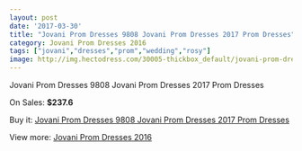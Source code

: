 ```yaml
---
layout: post
date: '2017-03-30'
title: "Jovani Prom Dresses 9808 Jovani Prom Dresses 2017 Prom Dresses"
category: Jovani Prom Dresses 2016
tags: ["jovani","dresses","prom","wedding","rosy"]
image: http://img.hectodress.com/30005-thickbox_default/jovani-prom-dresses-9808-jovani-prom-dresses-2012-prom-dresses.jpg
---
```

Jovani Prom Dresses 9808 Jovani Prom Dresses 2017 Prom Dresses

On Sales: **$237.6**
<a href="https://www.hectodress.com/jovani-prom-dresses-2013/13842-jovani-prom-dresses-9808-jovani-prom-dresses-2012-prom-dresses.html"><amp-img layout="responsive" width="600" height="600" src="//img.hectodress.com/30005-thickbox_default/jovani-prom-dresses-9808-jovani-prom-dresses-2012-prom-dresses.jpg" alt="Jovani Prom Dresses 9808 Jovani Prom Dresses 2017 Prom Dresses 0" /></a>
<a href="https://www.hectodress.com/jovani-prom-dresses-2013/13842-jovani-prom-dresses-9808-jovani-prom-dresses-2012-prom-dresses.html"><amp-img layout="responsive" width="600" height="600" src="//img.hectodress.com/30007-thickbox_default/jovani-prom-dresses-9808-jovani-prom-dresses-2012-prom-dresses.jpg" alt="Jovani Prom Dresses 9808 Jovani Prom Dresses 2017 Prom Dresses 1" /></a>
<a href="https://www.hectodress.com/jovani-prom-dresses-2013/13842-jovani-prom-dresses-9808-jovani-prom-dresses-2012-prom-dresses.html"><amp-img layout="responsive" width="600" height="600" src="//img.hectodress.com/30006-thickbox_default/jovani-prom-dresses-9808-jovani-prom-dresses-2012-prom-dresses.jpg" alt="Jovani Prom Dresses 9808 Jovani Prom Dresses 2017 Prom Dresses 2" /></a>

Buy it: [Jovani Prom Dresses 9808 Jovani Prom Dresses 2017 Prom Dresses](https://www.hectodress.com/jovani-prom-dresses-2013/13842-jovani-prom-dresses-9808-jovani-prom-dresses-2012-prom-dresses.html "Jovani Prom Dresses 9808 Jovani Prom Dresses 2017 Prom Dresses")

View more: [Jovani Prom Dresses 2016](https://www.hectodress.com/229-jovani-prom-dresses-2013 "Jovani Prom Dresses 2016")